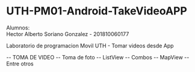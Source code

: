 # UTH-PM01-Android-TakeVideoAPP

Alumnos:<br> Hector Alberto Soriano Gonzalez - 201810060177 <br>

Laboratorio de programacion Movil UTH - Tomar videos desde App

-- TOMA DE VIDEO
-- Toma de foto 
-- ListView 
-- Combos
-- MapView
-- Entre otros
